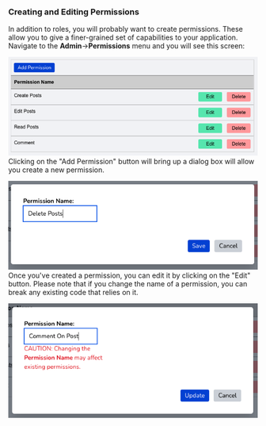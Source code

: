 ### Creating and Editing Permissions

In addition to roles, you will probably want to create permissions. These allow you to give a finer-grained set of capabilities to your application. Navigate to the **Admin**->**Permissions** menu and you will see this screen:

![](permissions_screenshot.png)
Clicking on the "Add Permission" button will bring up a dialog box will allow you create a new permission.

![](permission_dialog_screenshot.png)
Once you've created a permission, you can edit it by clicking on the "Edit" button. Please note that if you change the name of a permission, you can break any existing code that relies on it.

![](update_permission_dialog_screenshot.png)
